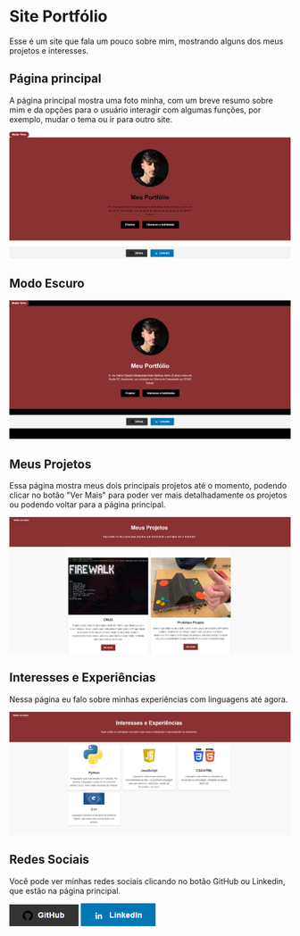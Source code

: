 # Site Portfólio

Esse é um site que fala um pouco sobre mim, mostrando alguns dos meus projetos e interesses.

## Página principal
A página principal mostra uma foto minha, com um breve resumo sobre mim e da opções para o usuário interagir com algumas funções, por exemplo, mudar o tema ou ir para outro site.

![Tela de inicio](imagens/pagina-principal.png)

## Modo Escuro
![Mudança de tema](imagens/pagina-principal2.png)

## Meus Projetos
Essa página mostra meus dois principais projetos até o momento, podendo clicar no botão "Ver Mais" para poder ver mais detalhadamente os projetos ou podendo voltar para a página principal.

![Meus projetos](imagens/meus-projetos.png)

## Interesses e Experiências
Nessa página eu falo sobre minhas experiências com linguagens até agora.

![Meus projetos](imagens/int-exp.png)

## Redes Sociais
Você pode ver minhas redes sociais clicando no botão GitHub ou Linkedin, que estão na página principal.

![GitHub](imagens/github.png)
![Linkedin](imagens/linkedin.png)


